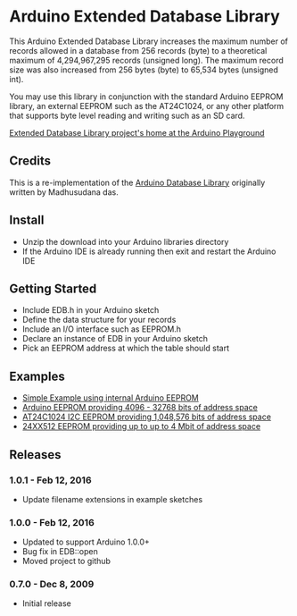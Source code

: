 # Arduino Extended Database Library
This Arduino Extended Database Library increases the maximum number of records allowed in a database from 256 records (byte) to a theoretical maximum of 4,294,967,295 records (unsigned long). The maximum record size was also increased from 256 bytes (byte) to 65,534 bytes (unsigned int).

You may use this library in conjunction with the standard Arduino EEPROM library, an external EEPROM such as the AT24C1024, or any other platform that supports byte level reading and writing such as an SD card.

[Extended Database Library project's home at the Arduino Playground](http://playground.arduino.cc/Code/ExtendedDatabaseLibrary)

## Credits
This is a re-implementation of the [Arduino Database Library](http://playground.arduino.cc/Code/DatabaseLibrary) originally written by Madhusudana das.

## Install
* Unzip the download into your Arduino libraries directory
* If the Arduino IDE is already running then exit and restart the Arduino IDE

## Getting Started
* Include EDB.h in your Arduino sketch
* Define the data structure for your records
* Include an I/O interface such as EEPROM.h
* Declare an instance of EDB in your Arduino sketch
* Pick an EEPROM address at which the table should start

## Examples
* [Simple Example using internal Arduino EEPROM](https://github.com/jwhiddon/arduino-edb/tree/master/examples/EDB_Simple)
* [Arduino EEPROM providing 4096 - 32768 bits of address space](https://github.com/jwhiddon/arduino-edb/tree/master/examples/EDB_Internal_EEPROM)
* [AT24C1024 I2C EEPROM providing 1,048,576 bits of address space](https://github.com/jwhiddon/arduino-edb/tree/master/examples/EDB_AT24C1024)
* [24XX512 EEPROM providing up to up to 4 Mbit of address space](https://github.com/jwhiddon/arduino-edb/tree/master/examples/EDB_24XX512)

## Releases

### 1.0.1 - Feb 12, 2016
* Update filename extensions in example sketches

### 1.0.0 - Feb 12, 2016
* Updated to support Arduino 1.0.0+
* Bug fix in EDB::open
* Moved project to github

### 0.7.0 - Dec 8, 2009
* Initial release

